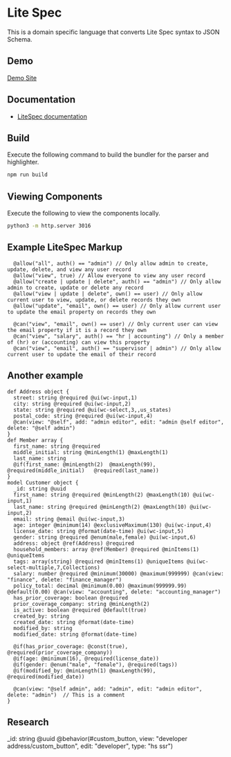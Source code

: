 # Lite Spec
This is a domain specific language that converts Lite Spec syntax to JSON Schema.

## Demo
[Demo Site](https://mattduffield.github.io/lite-spec/views/)

## Documentation
- [LiteSpec documentation](docs/lite-spec.md)


## Build
Execute the following command to build the bundler for the parser and highlighter.

```bash
npm run build
```

## Viewing Components
Execute the following to view the components locally.

```bash
python3 -m http.server 3016
```


## Example LiteSpec Markup
```
  @allow("all", auth() == "admin") // Only allow admin to create, update, delete, and view any user record
  @allow("view", true) // Allow everyone to view any user record
  @allow("create | update | delete", auth() == "admin") // Only allow admin to create, update or delete any record
  @allow("view | update | delete", own() == user) // Only allow current user to view, update, or delete records they own
  @allow("update", "email", own() == user) // Only allow current user to update the email property on records they own   
  
  @can("view", "email", own() == user) // Only current user can view the email property if it is a record they own
  @can("view", "salary", auth() == "hr | accounting") // Only a member of (hr) or (accounting) can view this property
  @can("view", "email", auth() == "supervisor | admin") // Only allow current user to update the email of their record
```

## Another example
```
def Address object {
  street: string @required @ui(wc-input,1)
  city: string @required @ui(wc-input,2)
  state: string @required @ui(wc-select,3,,us_states)
  postal_code: string @required @ui(wc-input,4)
  @can(view: "@self", add: "admin editor", edit: "admin @self editor", delete: "@self admin")
}
def Member array {
  first_name: string @required
  middle_initial: string @minLength(1) @maxLength(1)
  last_name: string
  @if(first_name: @minLength(2)  @maxLength(99), @required(middle_initial)   @required(last_name))
}
model Customer object {
  _id: string @uuid
  first_name: string @required @minLength(2) @maxLength(10) @ui(wc-input,1)
  last_name: string @required @minLength(2) @maxLength(10) @ui(wc-input,2)
  email: string @email @ui(wc-input,3)
  age: integer @minimum(14) @exclusiveMaximum(130) @ui(wc-input,4)
  license_date: string @format(date-time) @ui(wc-input,5)
  gender: string @required @enum(male,female) @ui(wc-input,6)
  address: object @ref(Address) @required
  household_members: array @ref(Member) @required @minItems(1) @uniqueItems
  tags: array(string) @required @minItems(1) @uniqueItems @ui(wc-select-multiple,7,Collections)
  salary: number @required @minimum(30000) @maximum(999999) @can(view: "finance", delete: "finance_manager")
  policy_total: decimal @minimum(0.00) @maximum(999999.99) @default(0.00) @can(view: "accounting", delete: "accounting_manager")
  has_prior_coverage: boolean @required
  prior_coverage_company: string @minLength(2)
  is_active: boolean @required @default(true)
  created_by: string
  created_date: string @format(date-time)
  modified_by: string
  modified_date: string @format(date-time)

  @if(has_prior_coverage: @const(true), @required(prior_coverage_company))
  @if(age: @minimum(16), @required(license_date))
  @if(gender: @enum("male", "female"), @required(tags))
  @if(modified_by: @minLength(1) @maxLength(99), @required(modified_date))

  @can(view: "@self admin", add: "admin", edit: "admin editor", delete: "admin")  // This is a comment
}
```



## Research
  _id: string @uuid
  @behavior(#custom_button, view: "developer address/custom_button", edit: "developer", type: "hs ssr")
